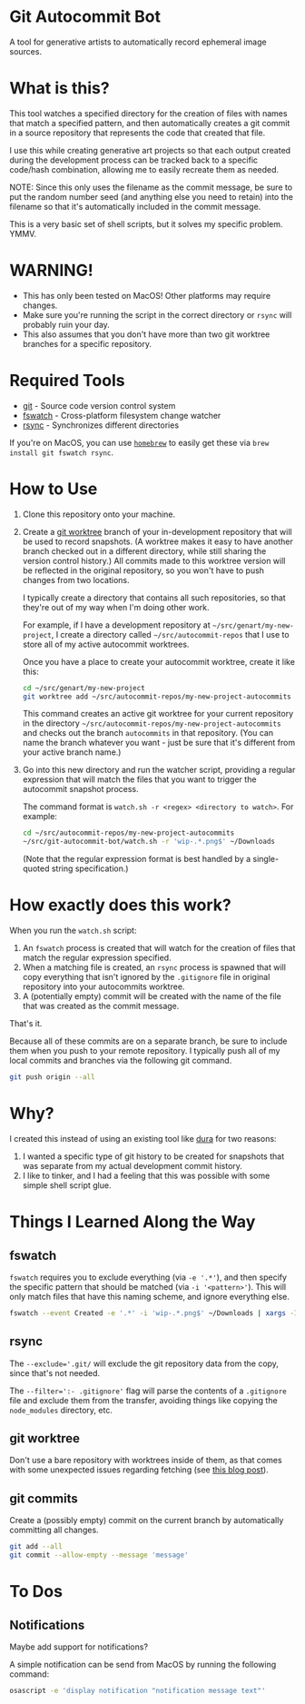# Git Autocommit Bot
A tool for generative artists to automatically record ephemeral image sources.

# What is this?
This tool watches a specified directory for the creation of files with names
that match a specified pattern, and then automatically creates a git commit in a
source repository that represents the code that created that file.

I use this while creating generative art projects so that each output created
during the development process can be tracked back to a specific code/hash
combination, allowing me to easily recreate them as needed. 

NOTE: Since this only uses the filename as the commit message, be sure to put
the random number seed (and anything else you need to retain) into the filename
so that it's automatically included in the commit message.

This is a very basic set of shell scripts, but it solves my specific problem.
YMMV.

# WARNING!
* This has only been tested on MacOS! Other platforms may require changes.
* Make sure you're running the script in the correct directory or `rsync` will
  probably ruin your day.
* This also assumes that you don't have more than two git worktree branches for
  a specific repository.

# Required Tools
- [git](https://git-scm.com/) - Source code version control system
- [fswatch](https://emcrisostomo.github.io/fswatch/) - Cross-platform filesystem
  change watcher
- [rsync](https://rsync.samba.org/) - Synchronizes different directories

If you're on MacOS, you can use [`homebrew`](https://brew.sh/) to easily get
these via `brew install git fswatch rsync`.

# How to Use

1. Clone this repository onto your machine.
2. Create a [git worktree](https://git-scm.com/docs/git-worktree) branch of your
   in-development repository that will be used to record snapshots. (A worktree
   makes it easy to have another branch checked out in a different directory,
   while still sharing the version control history.) All commits made to this
   worktree version will be reflected in the original repository, so you won't
   have to push changes from two locations.

   I typically create a directory that contains all such repositories, so that
   they're out of my way when I'm doing other work.
   
   For example, if I have a development repository at
   `~/src/genart/my-new-project`, I create a directory called
   `~/src/autocommit-repos` that I use to store all of my active autocommit
   worktrees.
   
   Once you have a place to create your autocommit worktree, create it like
   this:

   ``` sh
   cd ~/src/genart/my-new-project
   git worktree add ~/src/autocommit-repos/my-new-project-autocommits -b autocommits
   ```

   This command creates an active git worktree for your current repository in
   the directory `~/src/autocommit-repos/my-new-project-autocommits` and checks
   out the branch `autocommits` in that repository. (You can name the branch
   whatever you want - just be sure that it's different from your active branch
   name.)
3. Go into this new directory and run the watcher script, providing a regular
   expression that will match the files that you want to trigger the autocommit
   snapshot process. 
   
   The command format is `watch.sh -r <regex> <directory to watch>`. For
   example:

   ``` sh
   cd ~/src/autocommit-repos/my-new-project-autocommits
   ~/src/git-autocommit-bot/watch.sh -r 'wip-.*.png$' ~/Downloads
   ```

   (Note that the regular expression format is best handled by a single-quoted
   string specification.)

# How exactly does this work?

When you run the `watch.sh` script:

1. An `fswatch` process is created that will watch for the creation of files
   that match the regular expression specified.
2. When a matching file is created, an `rsync` process is spawned that will copy
   everything that isn't ignored by the `.gitignore` file in original repository
   into your autocommits worktree.
3. A (potentially empty) commit will be created with the name of the file that
   was created as the commit message.

That's it.

Because all of these commits are on a separate branch, be sure to include them
when you push to your remote repository. I typically push all of my local
commits and branches via the following git command.

``` sh
git push origin --all
```

# Why?
I created this instead of using an existing tool like
[dura](https://github.com/tkellogg/dura) for two reasons:

1. I wanted a specific type of git history to be created for snapshots that was
   separate from my actual development commit history.
2. I like to tinker, and I had a feeling that this was possible with some simple
   shell script glue.

# Things I Learned Along the Way

## fswatch

`fswatch` requires you to exclude everything (via `-e '.*'`), and then specify the specific
pattern that should be matched (via `-i '<pattern>'`). This will only match files that have this naming
scheme, and ignore everything else.

``` sh
fswatch --event Created -e '.*' -i 'wip-.*.png$' ~/Downloads | xargs -I{} echo TEST: {}
```

## rsync

The `--exclude='.git/` will exclude the git repository data from the copy, since
that's not needed.

The `--filter=':- .gitignore'` flag will parse the contents of a `.gitignore`
file and exclude them from the transfer, avoiding things like copying the
`node_modules` directory, etc.

## git worktree

Don't use a bare repository with worktrees inside of them, as that comes with
some unexpected issues regarding fetching (see [this blog
post](https://morgan.cugerone.com/blog/workarounds-to-git-worktree-using-bare-repository-and-cannot-fetch-remote-branches/)).

## git commits

Create a (possibly empty) commit on the current branch by automatically
committing all changes.

``` sh
git add --all
git commit --allow-empty --message 'message'
```

# To Dos

## Notifications

Maybe add support for notifications?

A simple notification can be send from MacOS by running the following command:

``` sh
osascript -e 'display notification "notification message text"'
```


